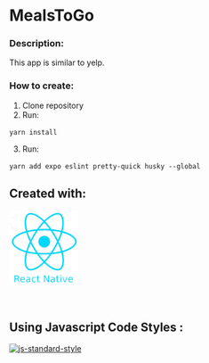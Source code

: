 # MealsToGo

### Description:

This app is similar to yelp.

### How to create:

1. Clone repository
2. Run:

```
yarn install
```

3. Run:

```
yarn add expo eslint pretty-quick husky --global
```

## Created with:

<p align="left">
    <img alt="awesome" src="assets/header_logo.png" width="125" />
</p><br/>

## Using Javascript Code Styles :

[![js-standard-style](https://cdn.rawgit.com/standard/standard/master/badge.svg)](http://standardjs.com)
